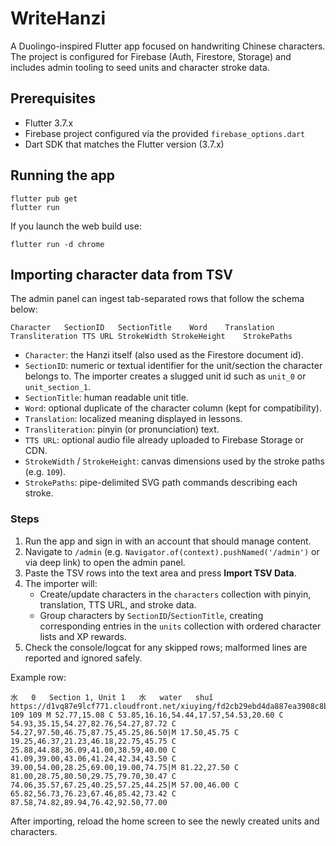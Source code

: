 # WriteHanzi

A Duolingo-inspired Flutter app focused on handwriting Chinese characters. The project is configured for Firebase (Auth, Firestore, Storage) and includes admin tooling to seed units and character stroke data.

## Prerequisites
- Flutter 3.7.x
- Firebase project configured via the provided `firebase_options.dart`
- Dart SDK that matches the Flutter version (3.7.x)

## Running the app
```
flutter pub get
flutter run
```

If you launch the web build use:
```
flutter run -d chrome
```

## Importing character data from TSV
The admin panel can ingest tab-separated rows that follow the schema below:

```
Character	SectionID	SectionTitle	Word	Translation	Transliteration	TTS URL	StrokeWidth	StrokeHeight	StrokePaths
```

- `Character`: the Hanzi itself (also used as the Firestore document id).
- `SectionID`: numeric or textual identifier for the unit/section the character belongs to. The importer creates a slugged unit id such as `unit_0` or `unit_section_1`.
- `SectionTitle`: human readable unit title.
- `Word`: optional duplicate of the character column (kept for compatibility).
- `Translation`: localized meaning displayed in lessons.
- `Transliteration`: pinyin (or pronunciation) text.
- `TTS URL`: optional audio file already uploaded to Firebase Storage or CDN.
- `StrokeWidth` / `StrokeHeight`: canvas dimensions used by the stroke paths (e.g. `109`).
- `StrokePaths`: pipe-delimited SVG path commands describing each stroke.

### Steps
1. Run the app and sign in with an account that should manage content.
2. Navigate to `/admin` (e.g. `Navigator.of(context).pushNamed('/admin')` or via deep link) to open the admin panel.
3. Paste the TSV rows into the text area and press **Import TSV Data**.
4. The importer will:
   - Create/update characters in the `characters` collection with pinyin, translation, TTS URL, and stroke data.
   - Group characters by `SectionID`/`SectionTitle`, creating corresponding entries in the `units` collection with ordered character lists and XP rewards.
5. Check the console/logcat for any skipped rows; malformed lines are reported and ignored safely.

Example row:
```
水	0	Section 1, Unit 1	水	water	shuǐ	https://d1vq87e9lcf771.cloudfront.net/xiuying/fd2cb29ebd4da887ea3908c8b324cc1d	109	109	M 52.77,15.08 C 53.85,16.16,54.44,17.57,54.53,20.60 C 54.93,35.15,54.27,82.76,54.27,87.72 C 54.27,97.50,46.75,87.75,45.25,86.50|M 17.50,45.75 C 19.25,46.37,21.23,46.18,22.75,45.75 C 25.88,44.88,36.09,41.00,38.59,40.00 C 41.09,39.00,43.06,41.24,42.34,43.50 C 39.00,54.00,28.25,69.00,19.00,74.75|M 81.22,27.50 C 81.00,28.75,80.50,29.75,79.70,30.47 C 74.06,35.57,67.25,40.25,57.25,44.25|M 57.00,46.00 C 65.82,56.73,76.23,67.46,85.42,73.42 C 87.58,74.82,89.94,76.42,92.50,77.00
```

After importing, reload the home screen to see the newly created units and characters.
